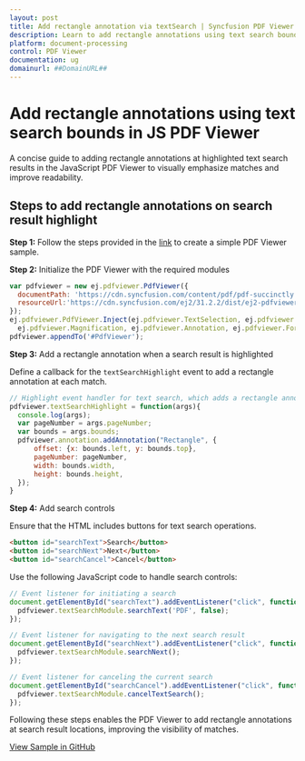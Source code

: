 ```yaml
---
layout: post
title: Add rectangle annotation via textSearch | Syncfusion PDF Viewer
description: Learn to add rectangle annotations using text search bounds in the JavaScript PDF Viewer component, including initialization and search controls.
platform: document-processing
control: PDF Viewer
documentation: ug
domainurl: ##DomainURL##
---
```


# Add rectangle annotations using text search bounds in JS PDF Viewer

A concise guide to adding rectangle annotations at highlighted text search results in the JavaScript PDF Viewer to visually emphasize matches and improve readability.

## Steps to add rectangle annotations on search result highlight

**Step 1:** Follow the steps provided in the [link](https://help.syncfusion.com/document-processing/pdf/pdf-viewer/javascript-es5/getting-started) to create a simple PDF Viewer sample.

**Step 2:** Initialize the PDF Viewer with the required modules

```js
var pdfviewer = new ej.pdfviewer.PdfViewer({
  documentPath: 'https://cdn.syncfusion.com/content/pdf/pdf-succinctly.pdf',
  resourceUrl:'https://cdn.syncfusion.com/ej2/31.2.2/dist/ej2-pdfviewer-lib'
});
ej.pdfviewer.PdfViewer.Inject(ej.pdfviewer.TextSelection, ej.pdfviewer.TextSearch, ej.pdfviewer.Print, ej.pdfviewer.Navigation, ej.pdfviewer.Toolbar,
  ej.pdfviewer.Magnification, ej.pdfviewer.Annotation, ej.pdfviewer.FormDesigner, ej.pdfviewer.FormFields, ej.pdfviewer.PageOrganizer);
pdfviewer.appendTo('#PdfViewer');
```

**Step 3:** Add a rectangle annotation when a search result is highlighted

Define a callback for the `textSearchHighlight` event to add a rectangle annotation at each match.

```js
// Highlight event handler for text search, which adds a rectangle annotation where the text is found
pdfviewer.textSearchHighlight = function(args){
  console.log(args);
  var pageNumber = args.pageNumber;
  var bounds = args.bounds;
  pdfviewer.annotation.addAnnotation("Rectangle", {
      offset: {x: bounds.left, y: bounds.top},
      pageNumber: pageNumber,
      width: bounds.width,
      height: bounds.height,
  });
}
```

**Step 4:** Add search controls

Ensure that the HTML includes buttons for text search operations.

```html
<button id="searchText">Search</button>
<button id="searchNext">Next</button>
<button id="searchCancel">Cancel</button>
```

Use the following JavaScript code to handle search controls:

```js
// Event listener for initiating a search
document.getElementById("searchText").addEventListener("click", function() {
  pdfviewer.textSearchModule.searchText('PDF', false);
});

// Event listener for navigating to the next search result
document.getElementById("searchNext").addEventListener("click", function() {
  pdfviewer.textSearchModule.searchNext();
});

// Event listener for canceling the current search
document.getElementById("searchCancel").addEventListener("click", function() {
  pdfviewer.textSearchModule.cancelTextSearch();
});
```

Following these steps enables the PDF Viewer to add rectangle annotations at search result locations, improving the visibility of matches.

[View Sample in GitHub](https://github.com/SyncfusionExamples/javascript-pdf-viewer-examples/tree/master/How%20to/)
